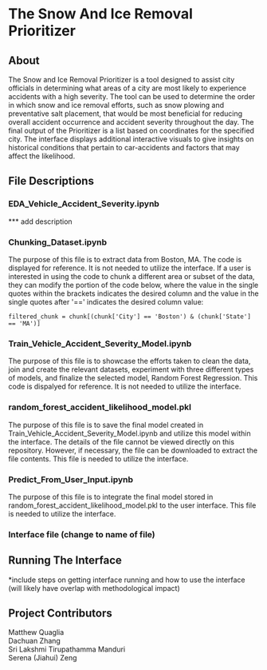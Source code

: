 # The Snow And Ice Removal Prioritizer

## About
The Snow and Ice Removal Prioritizer is a tool designed to assist city officials in determining what areas of a city are most likely to
experience accidents with a high severity. The tool can be used to determine the order in which snow and ice removal efforts, such as snow
plowing and preventative salt placement, that would be most beneficial for reducing overall accident occurrence and accident severity throughout
the day. The final output of the Prioritizer is a list based on coordinates for the specified city. The interface displays additional interactive
visuals to give insights on historical conditions that pertain to car-accidents and factors that may affect the likelihood.

## File Descriptions

### EDA_Vehicle_Accident_Severity.ipynb

*** add description

### Chunking_Dataset.ipynb

The purpose of this file is to extract data from Boston, MA. The code is displayed for reference. It is not needed to utilize the interface. 
If a user is interested in using the code to chunk a different area or subset of the data, they can modify the portion of the code below,
where the value in the single quotes within the brackets indicates the desired column and the value in the single quotes after '==' indicates
the desired column value:

```
filtered_chunk = chunk[(chunk['City'] == 'Boston') & (chunk['State'] == 'MA')]
```

### Train_Vehicle_Accident_Severity_Model.ipynb

The purpose of this file is to showcase the efforts taken to clean the data, join and create the relevant datasets, experiment with three different
types of models, and finalize the selected model, Random Forest Regression. This code is dispalyed for reference. It is not needed to utilize the 
interface.

### random_forest_accident_likelihood_model.pkl

The purpose of this file is to save the final model created in Train_Vehicle_Accident_Severity_Model.ipynb and utilize this model within the
interface. The details of the file cannot be viewed directly on this repository. However, if necessary, the file can be downloaded to extract the
file contents. This file is needed to utilize the interface.

### Predict_From_User_Input.ipynb

The purpose of this file is to integrate the final model stored in random_forest_accident_likelihood_model.pkl to the user interface. This file is needed
to utilize the interface.

### Interface file (change to name of file)

## Running The Interface

*include steps on getting interface running and how to use the interface (will likely have overlap with methodological impact)

## Project Contributors

Matthew Quaglia          
Dachuan Zhang         
Sri Lakshmi Tirupathamma Manduri         
Serena (Jiahui) Zeng        
